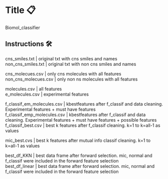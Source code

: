 # Title 📋

Biomol_classifier <br/>

## Instructions 🛠️

cns_smiles.txt | original txt with cns smiles and names <br/>
non_cns_smiles.txt | original txt with  non cns smiles and names <br/>

cns_molecues.csv | only cns molecules with all features <br/>
non_cns_molecues.csv | only non ns molecules with all features <br/>

molecules.csv | all features <br/>
e_molecules.csv | experimental features <br/>

f_classif_em_molecules.csv | kbestfeatures after f_classif and data cleaning. Experimental features + must have features <br/>
f_classif_emp_molecules.csv | kbestfeatures after f_classif and data cleaning. Experimental features + must have features + possible features <br/>
f_classif_best.csv | best k features after f_classif cleaning. k=1 to k=all-1 as values <br/>

mic_best.cvs | best k features after mutual info classif cleaning. k=1 to k=all-1 as values<br/>


best_df_KKN | best data frame after forward selection. mic, normal and f_classif were included in the forward feature selection<br/>
best_df_linear | best data frame after forward selection. mic, normal and f_classif were included in the forward feature selection<br/>